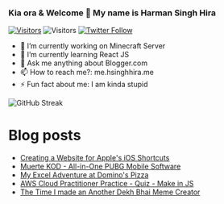 ### Kia ora & Welcome 👋 My name is Harman Singh Hira

[![Visitors](https://img.shields.io/badge/hsinghhira.me-000000?style=for-the-badge&logo=About.me&logoColor=white)](https://me.hsinghhira.me) ![Visitors](https://api.visitorbadge.io/api/visitors?path=https%3A%2F%2Fgithub.com%2FHSinghHira&labelColor=%23d9e3f0&countColor=%23ff8a65) [![Twitter Follow](https://img.shields.io/twitter/follow/hsinghhira?style=for-the-badge&logo=X)](https://me.hsinghhira.me)

- 🔭 I’m currently working on Minecraft Server
- 🌱 I’m currently learning React JS
- 💬 Ask me anything about Blogger.com
- 📫 How to reach me?: me.hsinghhira.me
- ⚡ Fun fact about me: I am kinda stupid

![GitHub Streak](https://github-readme-streak-stats.herokuapp.com?user=hsinghhira&date_format=M%20j%5B%2C%20Y%5D)

# Blog posts
<!-- BLOG-POST-LIST:START -->
- [Creating a Website for Apple&#39;s iOS Shortcuts](https://me.hsinghhira.me/2024/07/creating-website-for-apples-ios.html)
- [Muerte KOD - All-in-One PUBG Mobile Software](https://me.hsinghhira.me/2024/07/muerte-kod-all-in-one-pubg-mobile.html)
- [My Excel Adventure at Domino&#39;s Pizza](https://me.hsinghhira.me/2024/07/my-excel-adventure-at-dominos-pizza.html)
- [AWS Cloud Practitioner Practice - Quiz - Make in JS](https://me.hsinghhira.me/2024/07/aws-cloud-practitioner-practice-quiz.html)
- [The Time I made an Another Dekh Bhai Meme Creator](https://me.hsinghhira.me/2024/07/the-time-i-made-another-dekh-bhai-meme.html)
<!-- BLOG-POST-LIST:END -->
